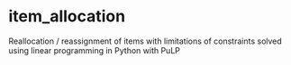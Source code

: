 # item_allocation
Reallocation / reassignment of items with limitations of constraints solved using linear programming in Python with PuLP
